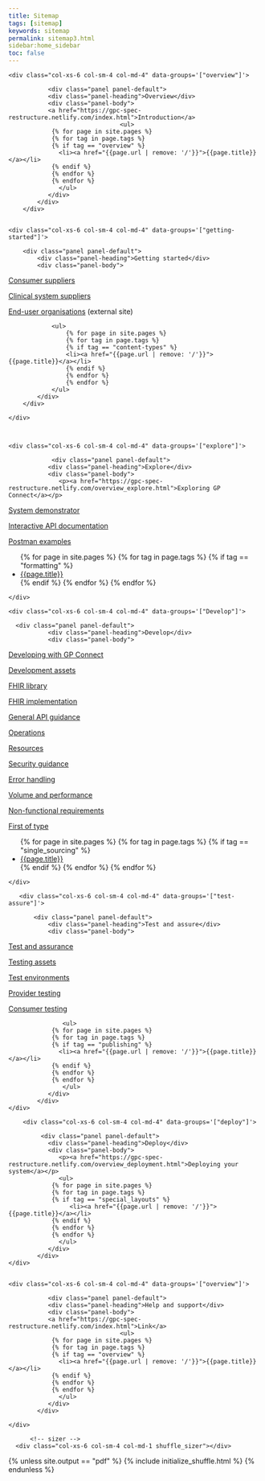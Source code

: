 ```yaml
---
title: Sitemap
tags: [sitemap]
keywords: sitemap
permalink: sitemap3.html
sidebar:home_sidebar
toc: false
---
```



<div id="grid" class="row">


    <div class="col-xs-6 col-sm-4 col-md-4" data-groups='["overview"]'>

               <div class="panel panel-default">
               <div class="panel-heading">Overview</div>
               <div class="panel-body">
               <a href="https://gpc-spec-restructure.netlify.com/index.html">Introduction</a> 
                                   <ul>
                {% for page in site.pages %}
                {% for tag in page.tags %}
                {% if tag == "overview" %}
                  <li><a href="{{page.url | remove: '/'}}">{{page.title}}</a></li>
                {% endif %}
                {% endfor %}
                {% endfor %} 
                  </ul>
               </div>
            </div>
        </div>
   

    <div class="col-xs-6 col-sm-4 col-md-4" data-groups='["getting-started"]'>

        <div class="panel panel-default">
            <div class="panel-heading">Getting started</div>
            <div class="panel-body">
                
<p><a href="https://gpc-spec-restructure.netlify.com/overview_consumer_supplier.html">Consumer suppliers</a></p>

<p><a href="https://gpc-spec-restructure.netlify.com/overview_clinical_system_supplier.html">Clinical system suppliers</a></p>

<p><a href="https://digital.nhs.uk/services/gp-connect">End-user organisations</a> (external site)</p>

                <ul>
                    {% for page in site.pages %}
                    {% for tag in page.tags %}
                    {% if tag == "content-types" %}
                    <li><a href="{{page.url | remove: '/'}}">{{page.title}}</a></li>
                    {% endif %}
                    {% endfor %}
                    {% endfor %}
                </ul>
            </div>
        </div>
        
    </div>



    <div class="col-xs-6 col-sm-4 col-md-4" data-groups='["explore"]'>

                <div class="panel panel-default">
               <div class="panel-heading">Explore</div>
               <div class="panel-body">
                  <p><a href="https://gpc-spec-restructure.netlify.com/overview_explore.html">Exploring GP Connect</a></p>

<p><a href="https://gpc-spec-restructure.netlify.com/system_demonstrator.html">System demonstrator</a></p>

<p><a href="https://gpc-spec-restructure.netlify.com/system_swagger.html">Interactive API documentation</a></p>

<p><a href="https://gpc-spec-restructure.netlify.com/system_reference_postman.html">Postman examples</a></p>
                  <ul>
                {% for page in site.pages %}
                {% for tag in page.tags %}
                {% if tag == "formatting" %}
                  <li><a href="{{page.url | remove: '/'}}">{{page.title}}</a></li>
                {% endif %}
                {% endfor %}
                {% endfor %}
                  </ul>
               </div>
            </div>

    </div>

    <div class="col-xs-6 col-sm-4 col-md-4" data-groups='["Develop"]'>
         
      <div class="panel panel-default">
               <div class="panel-heading">Develop</div>
               <div class="panel-body">
               
<p><a href="https://gpc-spec-restructure.netlify.com/overview_development.html">Developing with GP Connect</a></p>

<p><a href="https://gpc-spec-restructure.netlify.com/development_deliverables.html">Development assets</a></p>

<p><a href="https://gpc-spec-restructure.netlify.com/development_fhir_open_source_guidance.html">FHIR library</a></p>

<p><a href="https://gpc-spec-restructure.netlify.com/development_fhir_api_guidance.html">FHIR implementation</a></p>

<p><a href="https://gpc-spec-restructure.netlify.com/development_general_api_guidance.html">General API guidance</a></p>

<p><a href="https://gpc-spec-restructure.netlify.com/development_fhir_operation_guidance.html">Operations</a></p>

<p><a href="https://gpc-spec-restructure.netlify.com/development_fhir_resource_guidance.html">Resources</a></p>

<p><a href="https://gpc-spec-restructure.netlify.com/development_api_security_guidance.html">Security guidance</a></p>

<p><a href="https://gpc-spec-restructure.netlify.com/development_fhir_error_handling_guidance.html">Error handling</a></p>

<p><a href="https://gpc-spec-restructure.netlify.com/development_api_volume_and_performance.html">Volume and performance</a></p>

<p><a href="https://gpc-spec-restructure.netlify.com/evelopment_api_non_functional_requirements.html">Non-functional requirements</a></p>

<p><a href="https://gpc-spec-restructure.netlify.com/overview_first_of_type.html">First of type</a></p>
               <ul>
                {% for page in site.pages %}
                {% for tag in page.tags %}
                {% if tag == "single_sourcing" %}
                  <li><a href="{{page.url | remove: '/'}}">{{page.title}}</a></li>
                {% endif %}
                {% endfor %}
                {% endfor %} 
               </ul>
            </div>
         </div>

    </div>

       <div class="col-xs-6 col-sm-4 col-md-4" data-groups='["test-assure"]'>

           <div class="panel panel-default">
               <div class="panel-heading">Test and assure</div>
               <div class="panel-body">
               
<p><a href="https://gpc-spec-restructure.netlify.com/overview_test_and_assurance.html">Test and assurance</a></p>
             
<p><a href="https://gpc-spec-restructure.netlify.com/testing_deliverables.html.html">Testing assets</a></p>

<p><a href="https://gpc-spec-restructure.netlify.com/testing_environments.html">Test environments</a></p>

<p><a href="https://gpc-spec-restructure.netlify.com/testing_api_provider_testing.html">Provider testing</a></p>

<p><a href="https://gpc-spec-restructure.netlify.com/testing_api_consumer_testing.html">Consumer testing</a></p>

                   <ul>
                {% for page in site.pages %}
                {% for tag in page.tags %}
                {% if tag == "publishing" %}
                  <li><a href="{{page.url | remove: '/'}}">{{page.title}}</a></li>
                {% endif %}
                {% endfor %}
                {% endfor %}
                   </ul>
               </div>
            </div>
    </div>

        <div class="col-xs-6 col-sm-4 col-md-4" data-groups='["deploy"]'>

             <div class="panel panel-default">
               <div class="panel-heading">Deploy</div>
               <div class="panel-body">
                  <p><a href="https://gpc-spec-restructure.netlify.com/overview_deployment.html">Deploying your system</a></p>
                  <ul>
                {% for page in site.pages %}
                {% for tag in page.tags %}
                {% if tag == "special_layouts" %}
                     <li><a href="{{page.url | remove: '/'}}">{{page.title}}</a></li>
                {% endif %}
                {% endfor %}
                {% endfor %} 
                  </ul>
               </div>
            </div>
    </div>
    
    
    <div class="col-xs-6 col-sm-4 col-md-4" data-groups='["overview"]'>

               <div class="panel panel-default">
               <div class="panel-heading">Help and support</div>
               <div class="panel-body">
               <a href="https://gpc-spec-restructure.netlify.com/index.html">Link</a> 
                                   <ul>
                {% for page in site.pages %}
                {% for tag in page.tags %}
                {% if tag == "overview" %}
                  <li><a href="{{page.url | remove: '/'}}">{{page.title}}</a></li>
                {% endif %}
                {% endfor %}
                {% endfor %} 
                  </ul>
               </div>
            </div>
    
    </div>
   
          <!-- sizer -->
      <div class="col-xs-6 col-sm-4 col-md-1 shuffle_sizer"></div>          


    

{% unless site.output == "pdf" %}
{% include initialize_shuffle.html %}
{% endunless %}


